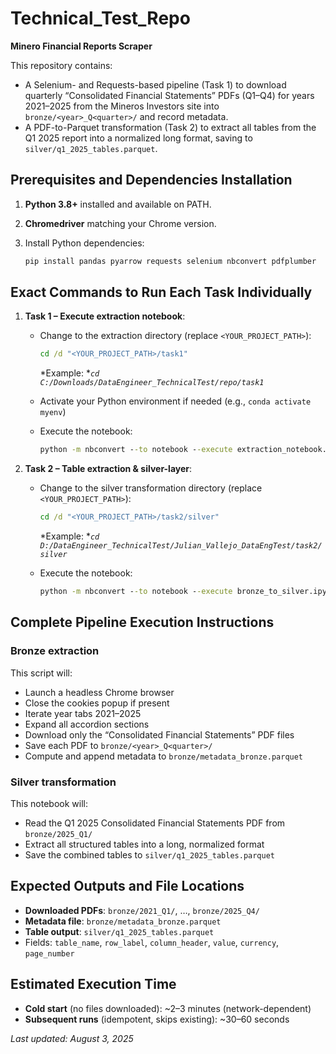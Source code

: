 # Technical_Test_Repo

**Minero Financial Reports Scraper**

This repository contains:

* A Selenium- and Requests-based pipeline (Task 1) to download quarterly “Consolidated Financial Statements” PDFs (Q1–Q4) for years 2021–2025 from the Mineros Investors site into `bronze/<year>_Q<quarter>/` and record metadata.
* A PDF-to-Parquet transformation (Task 2) to extract all tables from the Q1 2025 report into a normalized long format, saving to `silver/q1_2025_tables.parquet`.

## Prerequisites and Dependencies Installation

1. **Python 3.8+** installed and available on PATH.
2. **Chromedriver** matching your Chrome version.
3. Install Python dependencies:

   ```bash
   pip install pandas pyarrow requests selenium nbconvert pdfplumber
   ```

## Exact Commands to Run Each Task Individually

1. **Task 1 – Execute extraction notebook**:

   * Change to the extraction directory (replace `<YOUR_PROJECT_PATH>`):

     ```bat
     cd /d "<YOUR_PROJECT_PATH>/task1"
     ```

     \*Example: \**`cd C:/Downloads/DataEngineer_TechnicalTest/repo/task1`*
   * Activate your Python environment if needed (e.g., `conda activate myenv`)
   * Execute the notebook:

     ```bat
     python -m nbconvert --to notebook --execute extraction_notebook.ipynb --ExecutePreprocessor.timeout=600
     ```

2. **Task 2 – Table extraction & silver-layer**:

   * Change to the silver transformation directory (replace `<YOUR_PROJECT_PATH>`):

     ```bat
     cd /d "<YOUR_PROJECT_PATH>/task2/silver"
     ```

     \*Example: \**`cd D:/DataEngineer_TechnicalTest/Julian_Vallejo_DataEngTest/task2/silver`*
   * Execute the notebook:

     ```bat
     python -m nbconvert --to notebook --execute bronze_to_silver.ipynb --ExecutePreprocessor.timeout=600
     ```

## Complete Pipeline Execution Instructions

### Bronze extraction

This script will:

* Launch a headless Chrome browser
* Close the cookies popup if present
* Iterate year tabs 2021–2025
* Expand all accordion sections
* Download only the “Consolidated Financial Statements” PDF files
* Save each PDF to `bronze/<year>_Q<quarter>/`
* Compute and append metadata to `bronze/metadata_bronze.parquet`

### Silver transformation

This notebook will:

* Read the Q1 2025 Consolidated Financial Statements PDF from `bronze/2025_Q1/`
* Extract all structured tables into a long, normalized format
* Save the combined tables to `silver/q1_2025_tables.parquet`

## Expected Outputs and File Locations

* **Downloaded PDFs**: `bronze/2021_Q1/`, …, `bronze/2025_Q4/`
* **Metadata file**: `bronze/metadata_bronze.parquet`
* **Table output**: `silver/q1_2025_tables.parquet`
* Fields: `table_name`, `row_label`, `column_header`, `value`, `currency`, `page_number`

## Estimated Execution Time

* **Cold start** (no files downloaded): \~2–3 minutes (network-dependent)
* **Subsequent runs** (idempotent, skips existing): \~30–60 seconds

*Last updated: August 3, 2025*